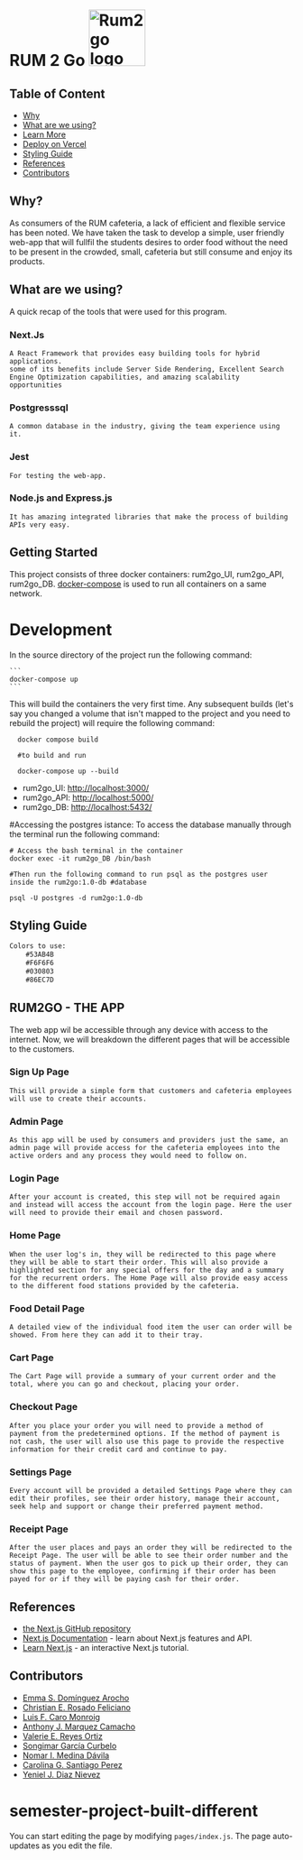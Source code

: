 # RUM 2 Go <img src="server/images/RUM2GO-logo(RMV).png" alt="Rum2go logo" width="100" height="100">
  
## Table of Content
- [Why](#why?)
- [What are we using?](#what-are-we-using)
- [Learn More](#learn-more)
- [Deploy on Vercel](#deploy-on-vercel)
- [Styling Guide](#styling-guide)
- [References](#references)
- [Contributors](#contributors)
## Why?
As consumers of the RUM cafeteria, a lack of efficient and flexible service has been noted. 
We have taken the task to develop a simple, user friendly web-app that will fullfil the students desires to order food without the need to be present in the crowded, small, cafeteria but still consume and enjoy its products.

## What are we using?
A quick recap of the tools that were used for this program. 
### Next.Js
    A React Framework that provides easy building tools for hybrid applications. 
    some of its benefits include Server Side Rendering, Excellent Search Engine Optimization capabilities, and amazing scalability opportunities
### Postgresssql
    A common database in the industry, giving the team experience using it. 
### Jest
    For testing the web-app.
### Node.js and Express.js
    It has amazing integrated libraries that make the process of building APIs very easy.
## Getting Started
This project consists of three docker containers: rum2go_UI, rum2go_API, rum2go_DB. [docker-compose](https://docs.docker.com/compose/) is used to run all containers on a same network.

# Development
In the source directory of the project run the following command:

    ```
    docker-compose up
    ```
  This will build the containers the very first time. Any subsequent builds (let's say you changed a volume that isn't mapped to the project and you need to rebuild the project) will require the following command:

```
  docker compose build 
  
  #to build and run
  
  docker-compose up --build
```

* rum2go_UI: [http://localhost:3000/](http://localhost:3000/)
* rum2go_API: [http://localhost:5000/](http://localhost:5000/)
* rum2go_DB: [http://localhost:5432/](http://localhost:5432/)

#Accessing the postgres istance:
To access the database manually through the terminal run the following command:
```
# Access the bash terminal in the container
docker exec -it rum2go_DB /bin/bash

#Then run the following command to run psql as the postgres user inside the rum2go:1.0-db #database

psql -U postgres -d rum2go:1.0-db
```
## Styling Guide
```diff
Colors to use: 
    #53AB4B
    #F6F6F6
    #030803
    #86EC7D
```
## RUM2GO - THE APP
The web app wil be accessible through any device with access to the internet. Now, we will breakdown the different pages that will be accessible to the customers. 
### Sign Up Page
    This will provide a simple form that customers and cafeteria employees will use to create their accounts.
### Admin Page
    As this app will be used by consumers and providers just the same, an admin page will provide access for the cafeteria employees into the active orders and any process they would need to follow on. 
### Login Page
    After your account is created, this step will not be required again and instead will access the account from the login page. Here the user will need to provide their email and chosen password. 
### Home Page
    When the user log's in, they will be redirected to this page where they will be able to start their order. This will also provide a highlighted section for any special offers for the day and a summary for the recurrent orders. The Home Page will also provide easy access to the different food stations provided by the cafeteria. 
### Food Detail Page
    A detailed view of the individual food item the user can order will be showed. From here they can add it to their tray.
### Cart Page
    The Cart Page will provide a summary of your current order and the total, where you can go and checkout, placing your order.
### Checkout Page
    After you place your order you will need to provide a method of payment from the predetermined options. If the method of payment is not cash, the user will also use this page to provide the respective information for their credit card and continue to pay.
### Settings Page
    Every account will be provided a detailed Settings Page where they can edit their profiles, see their order history, manage their account, seek help and support or change their preferred payment method. 
### Receipt Page
    After the user places and pays an order they will be redirected to the Receipt Page. The user will be able to see their order number and the status of payment. When the user gos to pick up their order, they can show this page to the employee, confirming if their order has been payed for or if they will be paying cash for their order.
## References
* [the Next.js GitHub repository](https://github.com/vercel/next.js/)
* [Next.js Documentation](https://nextjs.org/docs) - learn about Next.js features and API.
* [Learn Next.js](https://nextjs.org/learn) - an interactive Next.js tutorial.
## Contributors
- [Emma S. Domínguez Arocho](https://github.com/Emma098)
- [Christian E. Rosado Feliciano](https://github.com/christianrosado20)
- [Luis F. Caro Monroig](https://github.com/luiscaro1)
- [Anthony J. Marquez Camacho](https://github.com/anthonyjmc)
- [Valerie E. Reyes Ortiz](https://github.com/valeriereyes5)
- [Songimar García Curbelo](https://github.com/sxngie)
- [Nomar I. Medina Dávila](https://github.com/medinanomar)
- [Carolina G. Santiago Perez](https://github.com/)
- [Yeniel J. Diaz Nievez](https://github.com/YenielDiaz)
# semester-project-built-different
You can start editing the page by modifying `pages/index.js`. The page auto-updates as you edit the file.
